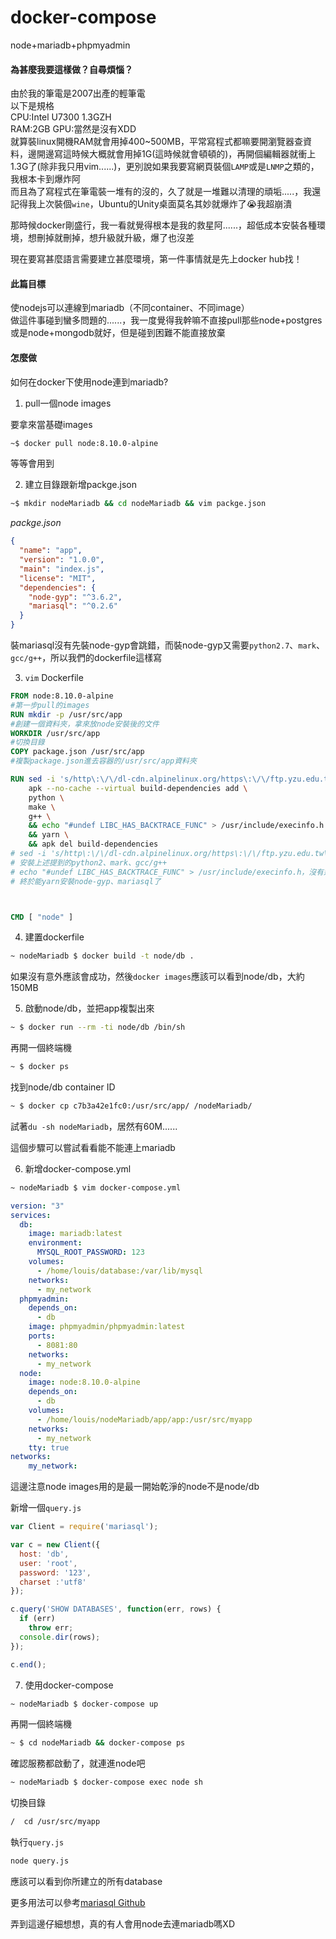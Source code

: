 # docker-compose
node+mariadb+phpmyadmin

#### 為甚麼我要這樣做？自尋煩惱？ 

由於我的筆電是2007出產的輕筆電       
以下是規格       
CPU:Intel U7300 1.3GZH      
RAM:2GB
GPU:當然是沒有XDD        
就算裝linux開機RAM就會用掉400~500MB，平常寫程式都嘛要開瀏覽器查資料，邊開邊寫這時候大概就會用掉1G(這時候就會頓頓的)，再開個編輯器就衝上1.3G了(除非我只用vim......)，更別說如果我要寫網頁裝個`LAMP`或是`LNMP`之類的，我根本卡到爆炸阿      
而且為了寫程式在筆電裝一堆有的沒的，久了就是一堆難以清理的頑垢.....，我還記得我上次裝個`wine`，Ubuntu的Unity桌面莫名其妙就爆炸了:sob:我超崩潰

那時候docker剛盛行，我一看就覺得根本是我的救星阿......，超低成本安裝各種環境，想刪掉就刪掉，想升級就升級，爆了也沒差

現在要寫甚麼語言需要建立甚麼環境，第一件事情就是先上docker hub找！ 

#### 此篇目標

使nodejs可以連線到mariadb（不同container、不同image）        
做這件事碰到蠻多問題的......，我一度覺得我幹嘛不直接pull那些node+postgres或是node+mongodb就好，但是碰到困難不能直接放棄


#### 怎麼做

如何在docker下使用node連到mariadb?

1. pull一個node images        

要拿來當基礎images
```sh
~$ docker pull node:8.10.0-alpine
```

等等會用到

2. 建立目錄跟新增packge.json
```sh
~$ mkdir nodeMariadb && cd nodeMariadb && vim packge.json
```
*packge.json*
```json
{
  "name": "app",
  "version": "1.0.0",
  "main": "index.js",
  "license": "MIT",
  "dependencies": {
    "node-gyp": "^3.6.2",
    "mariasql": "^0.2.6"
  }
}

```
裝mariasql沒有先裝node-gyp會跳錯，而裝node-gyp又需要`python2.7`、`mark`、`gcc/g++`，所以我們的dockerfile這樣寫

3. `vim` Dockerfile

```dockerfile
FROM node:8.10.0-alpine 
#第一步pull的images
RUN mkdir -p /usr/src/app 
#創建一個資料夾，拿來放node安裝後的文件
WORKDIR /usr/src/app 
#切換目錄
COPY package.json /usr/src/app 
#複製package.json進去容器的/usr/src/app資料夾

RUN sed -i 's/http\:\/\/dl-cdn.alpinelinux.org/https\:\/\/ftp.yzu.edu.tw\/Linux/g' /etc/apk/repositories && \
    apk --no-cache --virtual build-dependencies add \
    python \
    make \
    g++ \
    && echo "#undef LIBC_HAS_BACKTRACE_FUNC" > /usr/include/execinfo.h \
    && yarn \
    && apk del build-dependencies 
# sed -i 's/http\:\/\/dl-cdn.alpinelinux.org/https\:\/\/ftp.yzu.edu.tw\/Linux/g' 是把fetch目標改成國內唯一載點元智大學，不然慢到哭
# 安裝上述提到的python2、mark、gcc/g++
# echo "#undef LIBC_HAS_BACKTRACE_FUNC" > /usr/include/execinfo.h，沒有這行會跳錯說你沒有這檔案.....
# 終於能yarn安裝node-gyp、mariasql了 



CMD [ "node" ]
```

4. 建置dockerfile

```sh
~ nodeMariadb $ docker build -t node/db .
```
如果沒有意外應該會成功，然後`docker images`應該可以看到node/db，大約150MB

5. 啟動node/db，並把app複製出來

```sh
~ $ docker run --rm -ti node/db /bin/sh
```
再開一個終端機
```sh
~ $ docker ps
```
找到node/db container ID

```sh
~ $ docker cp c7b3a42e1fc0:/usr/src/app/ /nodeMariadb/
```
試著`du -sh nodeMariadb`，居然有60M......

這個步驟可以嘗試看看能不能連上mariadb

6. 新增docker-compose.yml

```sh
~ nodeMariadb $ vim docker-compose.yml
```

```yml
version: "3"
services: 
  db: 
    image: mariadb:latest
    environment:
      MYSQL_ROOT_PASSWORD: 123
    volumes:
      - /home/louis/database:/var/lib/mysql
    networks:
      - my_network 
  phpmyadmin:
    depends_on:
      - db
    image: phpmyadmin/phpmyadmin:latest
    ports:
      - 8081:80
    networks:
      - my_network
  node:
    image: node:8.10.0-alpine
    depends_on:
      - db
    volumes:
      - /home/louis/nodeMariadb/app/app:/usr/src/myapp
    networks:
      - my_network
    tty: true      
networks:
    my_network:

```

這邊注意node images用的是最一開始乾淨的node不是node/db


新增一個`query.js`

```js
var Client = require('mariasql');

var c = new Client({
  host: 'db',
  user: 'root',
  password: '123',
  charset :'utf8'
});

c.query('SHOW DATABASES', function(err, rows) {
  if (err)
    throw err;
  console.dir(rows);
});

c.end();
```
7. 使用docker-compose

```sh
~ nodeMariadb $ docker-compose up
```

再開一個終端機

```sh
~ $ cd nodeMariadb && docker-compose ps
```
確認服務都啟動了，就連進node吧

```sh
~ nodeMariadb $ docker-compose exec node sh
```
切換目錄
```sh
/  cd /usr/src/myapp
```
執行`query.js`
```sh
node query.js
```

應該可以看到你所建立的所有database

更多用法可以參考[mariasql Github](https://github.com/mscdex/node-mariasql "mariadbsql github")

弄到這邊仔細想想，真的有人會用node去連mariadb嗎XD